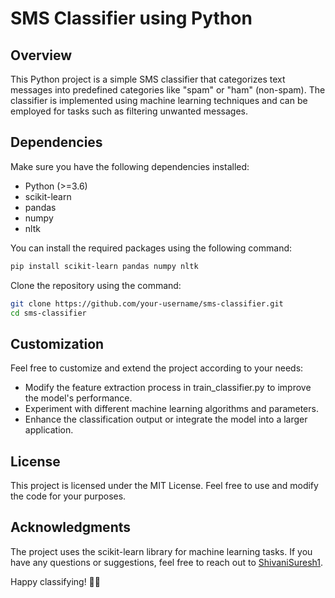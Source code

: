 # SMS Classifier using Python

## Overview

This Python project is a simple SMS classifier that categorizes text messages into predefined categories like "spam" or "ham" (non-spam). The classifier is implemented using machine learning techniques and can be employed for tasks such as filtering unwanted messages.

## Dependencies

Make sure you have the following dependencies installed:

- Python (>=3.6)
- scikit-learn
- pandas
- numpy
- nltk

You can install the required packages using the following command:

```bash
pip install scikit-learn pandas numpy nltk
```
Clone the repository using the command:

```bash
git clone https://github.com/your-username/sms-classifier.git
cd sms-classifier
```

## Customization
Feel free to customize and extend the project according to your needs:
- Modify the feature extraction process in train_classifier.py to improve the model's performance.
- Experiment with different machine learning algorithms and parameters.
- Enhance the classification output or integrate the model into a larger application.

## License
This project is licensed under the MIT License. Feel free to use and modify the code for your purposes.

## Acknowledgments
The project uses the scikit-learn library for machine learning tasks.
If you have any questions or suggestions, feel free to reach out to [ShivaniSuresh1](https://github.com/ShivaniSuresh1/).

Happy classifying! 📱✨
